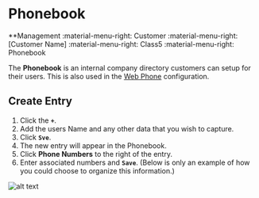 # Phonebook
**Management :material-menu-right: Customer :material-menu-right: [Customer Name] :material-menu-right: Class5 :material-menu-right: Phonebook

The **Phonebook** is an internal company directory customers can setup for their users. This is also used in the [Web Phone](https://docs.connexcs.com/setup/integrations/webphone/) configuration. 

## Create Entry

1. Click the **`+`**.
2. Add the users Name and any other data that you wish to capture. 
3. Click **`Sve`**.
4. The new entry will appear in the Phonebook. 
5. Click **Phone Numbers** to the right of the entry.
6. Enter associated numbers and **`Save`**. (Below is only an example of how you could choose to organize this information.)


![alt text][phonebook]

[phonebook]: /class5/img/phonebook.png "Phonebook Add Numbers"
